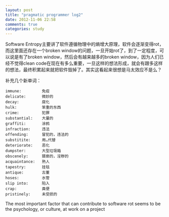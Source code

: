 ```yaml
---
layout: post
title: "pragmatic programmer log2"
date: 2012-11-06 22:58
comments: true
categories: study
---
```


Software Entropy主要讲了软件遵循物理中的熵增大原理，软件会逐渐变得rot，而这里面还存在一个broken window的问题，一旦开始rot了，到了一定程度，可以说是有了broken window，然后会有越来越多的broken window，因为人们已经不觉得clean code在现在有多么重要，一旦这样的想法形成，就会有跟多这样的想法，最终积累起来就把软件毁掉了。其实这看起来很想是马太效应不是么？

补充几个新单词：
	
	immune:			免疫
	delicate:		微妙的
	decay:			腐化
	hulk:			笨重的东西
	crime:			犯罪
	substantial:	大量的
	graffiti:		涂鸦
	infraction:		违法
	offending:		冒犯的，违法的
	substitite:		用…代替
	deteriorate:	恶化
	dumpster:		大型垃圾箱
	obscenely:		猥亵的，淫秽的
	acquaintance:	熟人
	tapestry:		挂毯
	antique:		古董
	hoses:			水管
	slip into:		陷入
	crap:			粪便
	pristinely:		未受损的
	
The most important factor that can contribute to software rot seems to be the psychology, or culture, at work on a project
